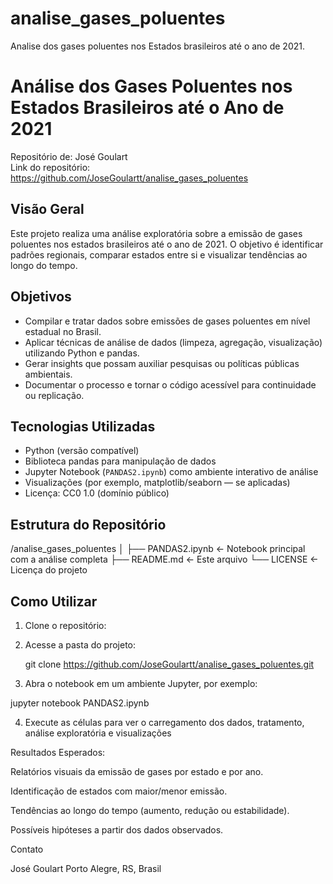 # analise_gases_poluentes
Analise dos gases poluentes nos Estados brasileiros até o ano de 2021.

# Análise dos Gases Poluentes nos Estados Brasileiros até o Ano de 2021  
Repositório de: José Goulart  
Link do repositório: https://github.com/JoseGoulartt/analise_gases_poluentes

## Visão Geral  
Este projeto realiza uma análise exploratória sobre a emissão de gases poluentes nos estados brasileiros até o ano de 2021. O objetivo é identificar padrões regionais, comparar estados entre si e visualizar tendências ao longo do tempo.

## Objetivos  
- Compilar e tratar dados sobre emissões de gases poluentes em nível estadual no Brasil.  
- Aplicar técnicas de análise de dados (limpeza, agregação, visualização) utilizando Python e pandas.  
- Gerar insights que possam auxiliar pesquisas ou políticas públicas ambientais.  
- Documentar o processo e tornar o código acessível para continuidade ou replicação.

## Tecnologias Utilizadas  
- Python (versão compatível)  
- Biblioteca pandas para manipulação de dados  
- Jupyter Notebook (`PANDAS2.ipynb`) como ambiente interativo de análise  
- Visualizações (por exemplo, matplotlib/seaborn — se aplicadas)  
- Licença: CC0 1.0 (domínio público)  

## Estrutura do Repositório  
/analise_gases_poluentes
│
├── PANDAS2.ipynb ← Notebook principal com a análise completa
├── README.md ← Este arquivo
└── LICENSE ← Licença do projeto


## Como Utilizar  
1. Clone o repositório:

2. Acesse a pasta do projeto:
   
   git clone https://github.com/JoseGoulartt/analise_gases_poluentes.git
   
3. Abra o notebook em um ambiente Jupyter, por exemplo:

  jupyter notebook PANDAS2.ipynb

4. Execute as células para ver o carregamento dos dados, tratamento, análise exploratória e visualizações

Resultados Esperados:

  Relatórios visuais da emissão de gases por estado e por ano.

  Identificação de estados com maior/menor emissão.

  Tendências ao longo do tempo (aumento, redução ou estabilidade).

  Possíveis hipóteses a partir dos dados observados.

Contato

José Goulart
Porto Alegre, RS, Brasil



